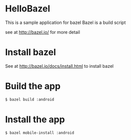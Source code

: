HelloBazel
=================

This is a sample application for bazel
Bazel is a build script

see at http://bazel.io/ for more detail

# Install bazel

See at http://bazel.io/docs/install.html to install bazel

# Build the app

```bash
$ bazel build :android
```

# Install the app

```bash
$ bazel mobile-install :android
```
